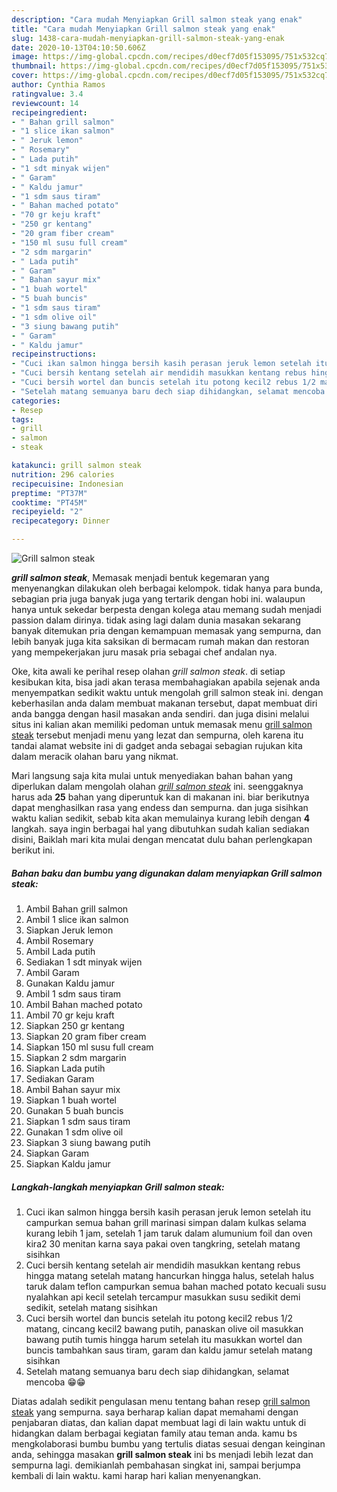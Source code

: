 ```yaml
---
description: "Cara mudah Menyiapkan Grill salmon steak yang enak"
title: "Cara mudah Menyiapkan Grill salmon steak yang enak"
slug: 1438-cara-mudah-menyiapkan-grill-salmon-steak-yang-enak
date: 2020-10-13T04:10:50.606Z
image: https://img-global.cpcdn.com/recipes/d0ecf7d05f153095/751x532cq70/grill-salmon-steak-foto-resep-utama.jpg
thumbnail: https://img-global.cpcdn.com/recipes/d0ecf7d05f153095/751x532cq70/grill-salmon-steak-foto-resep-utama.jpg
cover: https://img-global.cpcdn.com/recipes/d0ecf7d05f153095/751x532cq70/grill-salmon-steak-foto-resep-utama.jpg
author: Cynthia Ramos
ratingvalue: 3.4
reviewcount: 14
recipeingredient:
- " Bahan grill salmon"
- "1 slice ikan salmon"
- " Jeruk lemon"
- " Rosemary"
- " Lada putih"
- "1 sdt minyak wijen"
- " Garam"
- " Kaldu jamur"
- "1 sdm saus tiram"
- " Bahan mached potato"
- "70 gr keju kraft"
- "250 gr kentang"
- "20 gram fiber cream"
- "150 ml susu full cream"
- "2 sdm margarin"
- " Lada putih"
- " Garam"
- " Bahan sayur mix"
- "1 buah wortel"
- "5 buah buncis"
- "1 sdm saus tiram"
- "1 sdm olive oil"
- "3 siung bawang putih"
- " Garam"
- " Kaldu jamur"
recipeinstructions:
- "Cuci ikan salmon hingga bersih kasih perasan jeruk lemon setelah itu campurkan semua bahan grill marinasi simpan dalam kulkas selama kurang lebih 1 jam, setelah 1 jam taruk dalam alumunium foil dan oven kira2 30 menitan karna saya pakai oven tangkring, setelah matang sisihkan"
- "Cuci bersih kentang setelah air mendidih masukkan kentang rebus hingga matang setelah matang hancurkan hingga halus, setelah halus taruk dalam teflon campurkan semua bahan mached potato kecuali susu nyalahkan api kecil setelah tercampur masukkan susu sedikit demi sedikit, setelah matang sisihkan"
- "Cuci bersih wortel dan buncis setelah itu potong kecil2 rebus 1/2 matang, cincang kecil2 bawang putih, panaskan olive oil masukkan bawang putih tumis hingga harum setelah itu masukkan wortel dan buncis tambahkan saus tiram, garam dan kaldu jamur setelah matang sisihkan"
- "Setelah matang semuanya baru dech siap dihidangkan, selamat mencoba 😁😁"
categories:
- Resep
tags:
- grill
- salmon
- steak

katakunci: grill salmon steak 
nutrition: 296 calories
recipecuisine: Indonesian
preptime: "PT37M"
cooktime: "PT45M"
recipeyield: "2"
recipecategory: Dinner

---
```



![Grill salmon steak](https://img-global.cpcdn.com/recipes/d0ecf7d05f153095/751x532cq70/grill-salmon-steak-foto-resep-utama.jpg)

<b><i>grill salmon steak</i></b>, Memasak menjadi bentuk kegemaran yang menyenangkan dilakukan oleh berbagai kelompok. tidak hanya para bunda, sebagian pria juga banyak juga yang tertarik dengan hobi ini. walaupun hanya untuk sekedar berpesta dengan kolega atau memang sudah menjadi passion dalam dirinya. tidak asing lagi dalam dunia masakan sekarang banyak ditemukan pria dengan kemampuan memasak yang sempurna, dan lebih banyak juga kita saksikan di bermacam rumah makan dan restoran yang mempekerjakan juru masak pria sebagai chef andalan nya.



Oke, kita awali ke perihal resep olahan <i>grill salmon steak</i>. di setiap kesibukan kita, bisa jadi akan terasa membahagiakan apabila sejenak anda menyempatkan sedikit waktu untuk mengolah grill salmon steak ini. dengan keberhasilan anda dalam membuat makanan tersebut, dapat membuat diri anda bangga dengan hasil masakan anda sendiri. dan juga disini melalui situs ini kalian akan memiliki pedoman untuk memasak menu <u>grill salmon steak</u> tersebut menjadi menu yang lezat dan sempurna, oleh karena itu tandai alamat website ini di gadget anda sebagai sebagian rujukan kita dalam meracik olahan baru yang nikmat.


Mari langsung saja kita mulai untuk menyediakan bahan bahan yang diperlukan dalam mengolah olahan <u><i>grill salmon steak</i></u> ini. seenggaknya harus ada <b>25</b> bahan yang diperuntuk kan di makanan ini. biar berikutnya dapat menghasilkan rasa yang endess dan sempurna. dan juga sisihkan waktu kalian sedikit, sebab kita akan memulainya kurang lebih dengan <b>4</b> langkah. saya ingin berbagai hal yang dibutuhkan sudah kalian sediakan disini, Baiklah mari kita mulai dengan mencatat dulu bahan perlengkapan berikut ini.

<!--inarticleads1-->

##### Bahan baku dan bumbu yang digunakan dalam menyiapkan Grill salmon steak:

1. Ambil  Bahan grill salmon
1. Ambil 1 slice ikan salmon
1. Siapkan  Jeruk lemon
1. Ambil  Rosemary
1. Ambil  Lada putih
1. Sediakan 1 sdt minyak wijen
1. Ambil  Garam
1. Gunakan  Kaldu jamur
1. Ambil 1 sdm saus tiram
1. Ambil  Bahan mached potato
1. Ambil 70 gr keju kraft
1. Siapkan 250 gr kentang
1. Siapkan 20 gram fiber cream
1. Siapkan 150 ml susu full cream
1. Siapkan 2 sdm margarin
1. Siapkan  Lada putih
1. Sediakan  Garam
1. Ambil  Bahan sayur mix
1. Siapkan 1 buah wortel
1. Gunakan 5 buah buncis
1. Siapkan 1 sdm saus tiram
1. Gunakan 1 sdm olive oil
1. Siapkan 3 siung bawang putih
1. Siapkan  Garam
1. Siapkan  Kaldu jamur




<!--inarticleads2-->

##### Langkah-langkah menyiapkan Grill salmon steak:

1. Cuci ikan salmon hingga bersih kasih perasan jeruk lemon setelah itu campurkan semua bahan grill marinasi simpan dalam kulkas selama kurang lebih 1 jam, setelah 1 jam taruk dalam alumunium foil dan oven kira2 30 menitan karna saya pakai oven tangkring, setelah matang sisihkan
1. Cuci bersih kentang setelah air mendidih masukkan kentang rebus hingga matang setelah matang hancurkan hingga halus, setelah halus taruk dalam teflon campurkan semua bahan mached potato kecuali susu nyalahkan api kecil setelah tercampur masukkan susu sedikit demi sedikit, setelah matang sisihkan
1. Cuci bersih wortel dan buncis setelah itu potong kecil2 rebus 1/2 matang, cincang kecil2 bawang putih, panaskan olive oil masukkan bawang putih tumis hingga harum setelah itu masukkan wortel dan buncis tambahkan saus tiram, garam dan kaldu jamur setelah matang sisihkan
1. Setelah matang semuanya baru dech siap dihidangkan, selamat mencoba 😁😁




Diatas adalah sedikit pengulasan menu tentang bahan resep <u>grill salmon steak</u> yang sempurna. saya berharap kalian dapat memahami dengan penjabaran diatas, dan kalian dapat membuat lagi di lain waktu untuk di hidangkan dalam berbagai kegiatan family atau teman anda. kamu bs mengkolaborasi bumbu bumbu yang tertulis diatas sesuai dengan keinginan anda, sehingga masakan <b>grill salmon steak</b> ini bs menjadi lebih lezat dan sempurna lagi. demikianlah pembahasan singkat ini, sampai berjumpa kembali di lain waktu. kami harap hari kalian menyenangkan.
